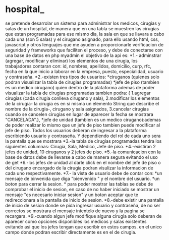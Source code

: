# hospital_
se pretende desarrolar un sistema para administrar los medicos, cirugias y salas de un 
hospital, de manera que en una tabla se muestren las cirugias que estan 
programadas para ese mismo dia, la sala en que se llavara a cabo cada una 
(son 5 salas) y el cirugano asignado, para ello usando html, css, javascript
 y otros lenguajes que me ayuden a proporcionarle verificacion de seguridad
 y frameworks que faciliten el proceso, y debe de conectarse con una base de
 datos en php myadmin
el objetivo de la api es:
*1.- adminstrar (agregar, modificar y eliminar) los elementos de una cirugia, los trabajadores contaran con: id, nombres, apellidos, domicilio, curp, rfc, fecha en la que inicio a laborar en la empresa, puesto, especialidad, usuario y contraseña. 
*2.-existen tres tipos de usuarios: *ciruganos (quienes solo podran visualizar la tabla de cirugias programadas)  *jefe de piso (tambien es un medico cirugano) quien dentro de la plataforma ademas de poder visualizar la tabla de cirugias programadas tambien podra: { 1.agregar cirugias (cada cirugia conlleva cirugano y sala), 2.modificar los  elementos de la cirugia- la cirugia es en si misma un elemento String que describe el nombre de la cirugia-, cirugano y sala asignados, 3.cancelar cirugias cuando se cancelen cirugias en lugar de aparecer la fecha se mostrara "CANCELADA".}, *jefe de unidad (tambien es un medico cirugano):ademas de poder realizar lo mismo que un jefe de piso tambien puede modificar al jefe de piso. Todos los usuarios deberan de ingresar a la plataforma escribiendo usuario y contraseña. Y dependiendo del rol de cada uno sera la pantalla que se mostrara 
*3.-la tabla de cirugias programadas tendra los siguientes columnas: Cirugia, Sala, Medico, Jefe de piso.
*4.-existiran 2 jefes de unidad, 10 ciruganos y 2 jefes de piso. 
*5.-la comunicacion con la base de datos debe de llevarse a cabo de manera segura evitando el uso de get 
*6.-los jefes de unidad al darle click en el nombre del jefe de piso o del cirugano encargado de la cirugia podran visulizar la informacion de cada uno respectivamente.
*7.- la vista de usuario debe de contar con: *un mensaje de binvenida que diga "bienvenido " y el nombre del usuario. *un boton para cerrar la sesion. * para poder mostrar las tablas se debe de comprobar el inicio de sesion, en caso de no haber iniciado se mostrar un mensaje "es necesario iniciar sesion" y un boton aceptar que te redireccionara a la pantalla de inicio de sesion.
*8.-debe existir una pantalla de inicio de sesion donde se pida ingresar usuario y contraseña, de no ser correctos se mostrara el mensaje intentelo de nuevo y la pagina se recargara. 
*9.-cuando algun jefe modifique alguna cirugia solo deberan de aparecer como opciones disponibles los medicos y salas existentes evitando asi que los jefes tengan que escribir en estos campos. en el unico campo donde podran escribir directamente es en el de cirugia.
